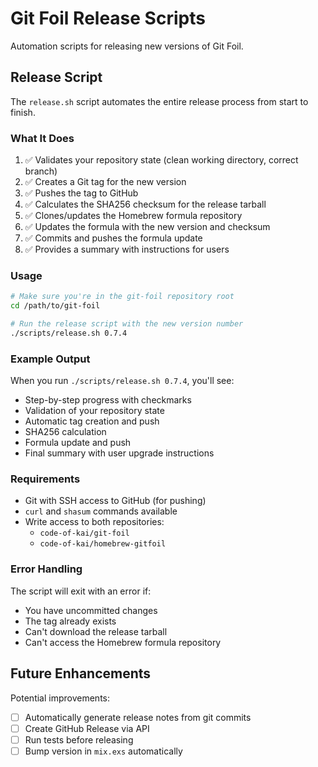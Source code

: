 # Git Foil Release Scripts

Automation scripts for releasing new versions of Git Foil.

## Release Script

The `release.sh` script automates the entire release process from start to finish.

### What It Does

1. ✅ Validates your repository state (clean working directory, correct branch)
2. ✅ Creates a Git tag for the new version
3. ✅ Pushes the tag to GitHub
4. ✅ Calculates the SHA256 checksum for the release tarball
5. ✅ Clones/updates the Homebrew formula repository
6. ✅ Updates the formula with the new version and checksum
7. ✅ Commits and pushes the formula update
8. ✅ Provides a summary with instructions for users

### Usage

```bash
# Make sure you're in the git-foil repository root
cd /path/to/git-foil

# Run the release script with the new version number
./scripts/release.sh 0.7.4
```

### Example Output

When you run `./scripts/release.sh 0.7.4`, you'll see:
- Step-by-step progress with checkmarks
- Validation of your repository state
- Automatic tag creation and push
- SHA256 calculation
- Formula update and push
- Final summary with user upgrade instructions

### Requirements

- Git with SSH access to GitHub (for pushing)
- `curl` and `shasum` commands available
- Write access to both repositories:
  - `code-of-kai/git-foil`
  - `code-of-kai/homebrew-gitfoil`

### Error Handling

The script will exit with an error if:
- You have uncommitted changes
- The tag already exists
- Can't download the release tarball
- Can't access the Homebrew formula repository

## Future Enhancements

Potential improvements:
- [ ] Automatically generate release notes from git commits
- [ ] Create GitHub Release via API
- [ ] Run tests before releasing
- [ ] Bump version in `mix.exs` automatically
